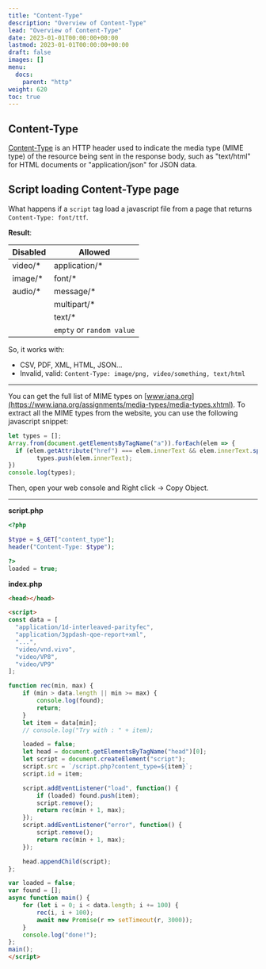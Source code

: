 ```yaml
---
title: "Content-Type"
description: "Overview of Content-Type"
lead: "Overview of Content-Type"
date: 2023-01-01T00:00:00+00:00
lastmod: 2023-01-01T00:00:00+00:00
draft: false
images: []
menu:
  docs:
    parent: "http"
weight: 620
toc: true
---
```


## Content-Type

[Content-Type](https://developer.mozilla.org/en-US/docs/Web/HTTP/Headers/Content-Type) is an HTTP header used to indicate the media type (MIME type) of the resource being sent in the response body, such as "text/html" for HTML documents or "application/json" for JSON data.

## Script loading Content-Type page

What happens if a `script` tag load a javascript file from a page that returns `Content-Type: font/ttf`.

**Result**:

| Disabled    | Allowed           |
| ----------- | ----------------- |
| video/*     | application/*     |
| image/*     | font/*            |
| audio/*     | message/*         |
|             | multipart/*       |
|             | text/*            |
|             | `empty` or `random value`  |

So, it works with:
- CSV, PDF, XML, HTML, JSON...
- Invalid, valid: `Content-Type: image/png, video/something, text/html`

---

You can get the full list of MIME types on [www.iana.org](https://www.iana.org/assignments/media-types/media-types.xhtml). To extract all the MIME types from the website, you can use the following javascript snippet:

```js
let types = [];
Array.from(document.getElementsByTagName("a")).forEach(elem => {
  if (elem.getAttribute("href") === elem.innerText && elem.innerText.split("/").length == 2)
		types.push(elem.innerText);
})
console.log(types);
```

Then, open your web console and Right click -> Copy Object.


---

**script.php**

```php
<?php

$type = $_GET["content_type"];
header("Content-Type: $type");

?>
loaded = true;
```

**index.php**

```html
<head></head>

<script>
const data = [
  "application/1d-interleaved-parityfec",
  "application/3gpdash-qoe-report+xml",
  "...",
  "video/vnd.vivo",
  "video/VP8",
  "video/VP9"
];

function rec(min, max) {
	if (min > data.length || min >= max) {
		console.log(found);
		return;
	}
	let item = data[min];
	// console.log("Try with : " + item);

	loaded = false;
	let head = document.getElementsByTagName("head")[0];
	let script = document.createElement("script");
	script.src = `/script.php?content_type=${item}`;
	script.id = item;

	script.addEventListener("load", function() {
		if (loaded) found.push(item);
		script.remove();
		return rec(min + 1, max);
	});
	script.addEventListener("error", function() {
		script.remove();
		return rec(min + 1, max);
	});

	head.appendChild(script);
};

var loaded = false;
var found = [];
async function main() {
	for (let i = 0; i < data.length; i += 100) {
		rec(i, i + 100);
		await new Promise(r => setTimeout(r, 3000));
	}
	console.log("done!");
};
main();
</script>
```
